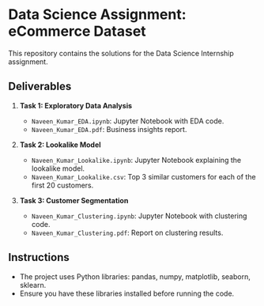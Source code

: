 # Data Science Assignment: eCommerce Dataset
This repository contains the solutions for the Data Science Internship assignment.

## Deliverables
1. **Task 1: Exploratory Data Analysis**
   - `Naveen_Kumar_EDA.ipynb`: Jupyter Notebook with EDA code.
   - `Naveen_Kumar_EDA.pdf`: Business insights report.

2. **Task 2: Lookalike Model**
   - `Naveen_Kumar_Lookalike.ipynb`: Jupyter Notebook explaining the lookalike model.
   - `Naveen_Kumar_Lookalike.csv`: Top 3 similar customers for each of the first 20 customers.

3. **Task 3: Customer Segmentation**
   - `Naveen_Kumar_Clustering.ipynb`: Jupyter Notebook with clustering code.
   - `Naveen_Kumar_Clustering.pdf`: Report on clustering results.

## Instructions
- The project uses Python libraries: pandas, numpy, matplotlib, seaborn, sklearn.
- Ensure you have these libraries installed before running the code.
